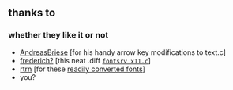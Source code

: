 ## thanks to
### whether they like it or not
+ [AndreasBriese](https://github.com/AndreasBriese/) [for his handy arrow key modifications to text.c]
+ [frederich?](https://github.com/frederich) [this neat .diff [`fontsrv x11.c`](https://www.snip2code.com/Snippet/713870/Better-font-rendering-in-Acme--)]
+ [rtrn](https://github.com/rtrn) [for these [readily converted fonts](https://github.com/rtrn/plan9fonts)]
+ you?
